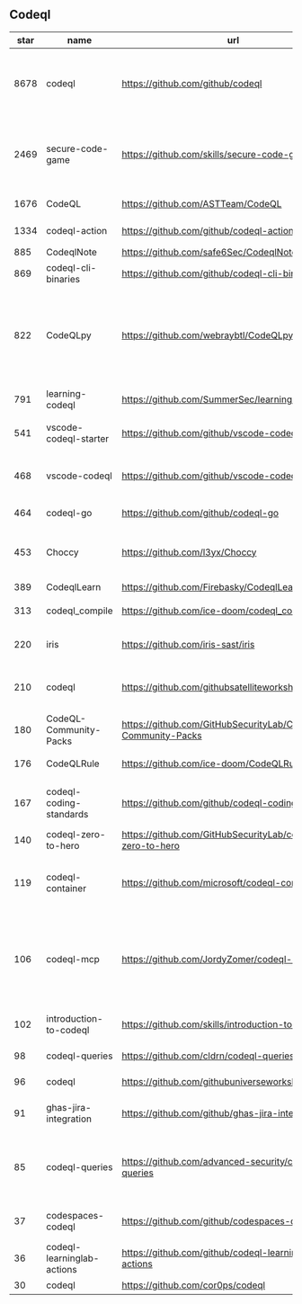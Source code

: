 ## Codeql
|star|name|url|des|
|---|---|---|---|
|8678|codeql|https://github.com/github/codeql|CodeQL: the libraries and queries that power security researchers around the world, as well as code scanning in GitHub Advanced Security|
|2469|secure-code-game|https://github.com/skills/secure-code-game|A GitHub Security Lab initiative, providing an in-repo learning experience, where learners secure intentionally vulnerable code.|
|1676|CodeQL|https://github.com/ASTTeam/CodeQL|《深入理解CodeQL》Finding vulnerabilities with CodeQL.|
|1334|codeql-action|https://github.com/github/codeql-action|Actions for running CodeQL analysis|
|885|CodeqlNote|https://github.com/safe6Sec/CodeqlNote|Codeql学习笔记|
|869|codeql-cli-binaries|https://github.com/github/codeql-cli-binaries|Binaries for the CodeQL CLI|
|822|CodeQLpy|https://github.com/webraybtl/CodeQLpy|CodeQLpy是一款基于CodeQL实现的半自动化代码审计工具，目前仅支持java语言。实现从源码反编译，数据库生成，脆弱性发现的全过程，可以辅助代码审计人员快速定位源码可能存在的漏洞。|
|791|learning-codeql|https://github.com/SummerSec/learning-codeql|CodeQL Java 全网最全的中文学习资料|
|541|vscode-codeql-starter|https://github.com/github/vscode-codeql-starter|Starter workspace to use with the CodeQL extension for Visual Studio Code.|
|468|vscode-codeql|https://github.com/github/vscode-codeql|An extension for Visual Studio Code that adds rich language support for CodeQL|
|464|codeql-go|https://github.com/github/codeql-go|The CodeQL extractor and libraries for Go.|
|453|Choccy|https://github.com/l3yx/Choccy|GitHub项目监控 && CodeQL自动扫描   (GitHub project monitoring && CodeQL automatic analysis)|
|389|CodeqlLearn|https://github.com/Firebasky/CodeqlLearn|记录学习codeql的过程|
|313|codeql_compile|https://github.com/ice-doom/codeql_compile|自动反编译闭源应用，创建codeql数据库|
|220|iris|https://github.com/iris-sast/iris|A neurosymbolic framework for vulnerability detection in code|
|210|codeql|https://github.com/githubsatelliteworkshops/codeql|GitHub Satellite 2020 workshops on finding security vulnerabilities with CodeQL for Java/JavaScript.|
|180|CodeQL-Community-Packs|https://github.com/GitHubSecurityLab/CodeQL-Community-Packs|Collection of community-driven CodeQL query, library and extension packs|
|176|CodeQLRule|https://github.com/ice-doom/CodeQLRule|个人使用CodeQL编写的一些规则|
|167|codeql-coding-standards|https://github.com/github/codeql-coding-standards|This repository contains CodeQL queries and libraries which support various Coding Standards.|
|140|codeql-zero-to-hero|https://github.com/GitHubSecurityLab/codeql-zero-to-hero|CodeQL zero to hero blog post series challenges|
|119|codeql-container|https://github.com/microsoft/codeql-container|Prepackaged and precompiled github codeql container for rapid analysis, deployment and development.|
|106|codeql-mcp|https://github.com/JordyZomer/codeql-mcp|This project runs a Model Context Protocol (MCP) server that wraps the CodeQL query server. It enables tools like [Cursor](https://cursor.sh/) or AI agents to interact with CodeQL through structured commands.|
|102|introduction-to-codeql|https://github.com/skills/introduction-to-codeql|Enable code scanning and secure your code with CodeQL.|
|98|codeql-queries|https://github.com/cldrn/codeql-queries|My CodeQL queries collection|
|96|codeql|https://github.com/githubuniverseworkshops/codeql|CodeQL workshops for GitHub Universe|
|91|ghas-jira-integration|https://github.com/github/ghas-jira-integration|Synchronize GitHub Code Scanning alerts to Jira issues|
|85|codeql-queries|https://github.com/advanced-security/codeql-queries|[Deprecated] GitHub's Field Team's CodeQL Custom Queries, Suites, and Configurations. See GitHubSecurityLab/CodeQL-Community-Packs instead|
|37|codespaces-codeql|https://github.com/github/codespaces-codeql|Get to know more about the concepts of CodeQL by trying our simple tutorials.|
|36|codeql-learninglab-actions|https://github.com/github/codeql-learninglab-actions|Actions and Images for use in Learning Lab courses for CodeQL|
|30|codeql|https://github.com/cor0ps/codeql|收集规则|
